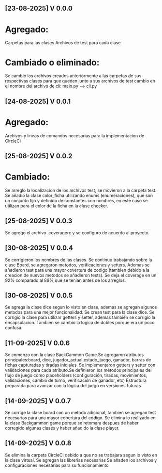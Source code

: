 ## [23-08-2025] V 0.0.0
# Agregado:
Carpetas para las clases
Archivos de test para cada clase
# Cambiado o eliminado:
Se cambio los archivos creados anteriormente a las carpetas de sus respectivas clases para que queden junto a sus archivos de test
cambio en el nombre del archivo de cli: main.py --> cli.py

## [24-08-2025] V 0.0.1
# Agregado:
Archivos y lineas de comandos necesarias para la implementacion de CircleCi

## [25-08-2025] V 0.0.2
# Cambiado: 
Se arreglo la localizacion de los archivos test, se movieron a la carpeta test.
Se añadio la clase color_ficha utilizando enums (enumeraciones), que son un conjunto fijo y definido de constantes con nombres, en este caso se utilizan para el color de la ficha en la clase checker. 

## [25-08-2025] V 0.0.3
Se agrego el archivo .coveragerc y se configuro de acuerdo al proyecto.

## [30-08-2025] V 0.0.4
Se corrigieron los nombres de las clases. Se continuo trabajando sobre la clase Board, se agregaron metodos, verificaciones y setters. Ademas se añadieron test para una mayor covertura de codigo (tambien debido a la creacion de nuevos metodos se añadieron tests).
Se deja el coverage en un 92% comparado al 89% que se tenian antes de los arreglos.

## [30-08-2025] V 0.0.5
Se agrega la clase dice segun lo visto en clase, ademas se agregan algunos metodos para una mejor funcionalidad.
Se crean test para la clase dice.
Se corrigio la clase para utilizar getters y setter, ademas tambien se corrigio la encapsulacion. Tambien se cambio la logica de dobles porque era un poco confusa.

## [11-09-2025] V 0.0.6
Se comenzo con la clase BackGammon Game.Se agregaron atributos principales:board, dice, jugador_actual,estado_juego, ganador, barras de fichas capturadas y tiradas iniciales. Se implementaron getters y setter con validaciones para cada atributo.Se definieron los métodos principales del flujo de juego como placeholders (configuración, tiradas, movimientos, validaciones, cambio de turno, verificación de ganador, etc)
Estructura preparada para avanzar con la lógica del juego en versiones futuras.

## [14-09-2025] V 0.0.7
Se corrige la clase board con un metodo adicional, tambien se agregan test necesarios para una mayor cobertura del codigo. Se elimina lo realizado en la clase Backgammon game porque se retomara despues de haber corregido algunas clases y haber añadido la clase player.
## [14-09-2025] V 0.0.8
Se elimina la carpeta CircleCI debido a que no se trabajara segun lo visto en la clase virtual. 
Se agregan las librerias necesarias
Se añaden los archivos y configuraciones necesarias para su funcionamiento